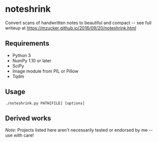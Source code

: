 noteshrink
==========

Convert scans of handwritten notes to beautiful and compact -- see full writeup at <https://mzucker.github.io/2016/09/20/noteshrink.html>

## Requirements

 - Python 3
 - NumPy 1.10 or later
 - SciPy
 - Image module from PIL or Pillow
 - Tqdm

## Usage

```
./noteshrink.py PATH[FILE] [options]
```
 
## Derived works

*Note:* Projects listed here aren't necessarily tested or endorsed by me -- use with care!
